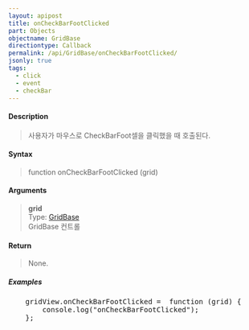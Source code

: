 ```yaml
---
layout: apipost
title: onCheckBarFootClicked
part: Objects
objectname: GridBase
directiontype: Callback
permalink: /api/GridBase/onCheckBarFootClicked/
jsonly: true
tags:
  - click
  - event
  - checkBar
---
```



#### Description

> 사용자가 마우스로 CheckBarFoot셀을 클릭했을 때 호출된다.  

#### Syntax

> function onCheckBarFootClicked (grid)  

#### Arguments

> **grid**  
> Type: [GridBase](/api/GridBase/)  
> GridBase 컨트롤  

#### Return

> None.  

##### Examples 

<pre class="prettyprint">
    gridView.onCheckBarFootClicked =  function (grid) {
        console.log("onCheckBarFootClicked");
    };
</pre>

